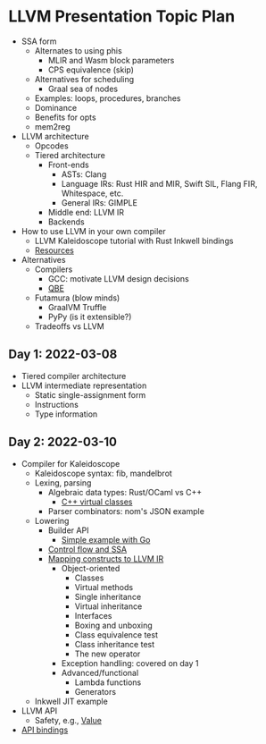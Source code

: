 # LLVM Presentation Topic Plan

- SSA form
  - Alternates to using phis
    - MLIR and Wasm block parameters
    - CPS equivalence (skip)
  - Alternatives for scheduling
    - Graal sea of nodes
  - Examples: loops, procedures, branches
  - Dominance
  - Benefits for opts
  - mem2reg
- LLVM architecture
  - Opcodes
  - Tiered architecture
    - Front-ends
      - ASTs: Clang
      - Language IRs: Rust HIR and MIR, Swift SIL, Flang FIR,
        Whitespace, etc.
      - General IRs: GIMPLE
    - Middle end: LLVM IR
    - Backends
- How to use LLVM in your own compiler
  - LLVM Kaleidoscope tutorial with Rust Inkwell bindings
  - [Resources](resources.md)
- Alternatives
  - Compilers
    - GCC: motivate LLVM design decisions
    - [QBE](../qbe.md)
  - Futamura (blow minds)
    - GraalVM Truffle
    - PyPy (is it extensible?)
  - Tradeoffs vs LLVM

## Day 1: 2022-03-08

- Tiered compiler architecture
- LLVM intermediate representation
  - Static single-assignment form
  - Instructions
  - Type information

## Day 2: 2022-03-10

- Compiler for Kaleidoscope
  - Kaleidoscope syntax: fib, mandelbrot
  - Lexing, parsing
    - Algebraic data types: Rust/OCaml vs C++
      - [C++ virtual classes](https://releases.llvm.org/13.0.1/docs/tutorial/MyFirstLanguageFrontend/LangImpl03.html)
    - Parser combinators: nom's JSON example
  - Lowering
    - Builder API
      - [Simple example with Go](https://blog.gopheracademy.com/advent-2018/llvm-ir-and-go/#output-example-producing-llvm-ir)
    - [Control flow and SSA](https://mapping-high-level-constructs-to-llvm-ir.readthedocs.io/en/latest/control-structures/if-then-else.html)
    - [Mapping constructs to LLVM IR](https://mapping-high-level-constructs-to-llvm-ir.readthedocs.io/en/latest/README.html)
      - Object-oriented
        - Classes
        - Virtual methods
        - Single inheritance
        - Virtual inheritance
        - Interfaces
        - Boxing and unboxing
        - Class equivalence test
        - Class inheritance test
        - The new operator
      - Exception handling: covered on day 1
      - Advanced/functional
        - Lambda functions
        - Generators
  - Inkwell JIT example
- LLVM API
  - Safety, e.g., [Value](https://llvm.org/doxygen/classllvm_1_1Value.html)
- [API bindings](libraries.md)

